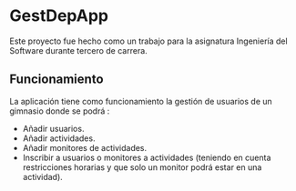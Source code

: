 # GestDepApp
Este proyecto fue hecho como un trabajo para la asignatura Ingeniería del Software durante tercero de carrera.

## Funcionamiento
La aplicación tiene como funcionamiento la gestión de usuarios de un gimnasio donde se podrá : 

- Añadir usuarios.
- Añadir actividades.
- Añadir monitores de actividades.
- Inscribir a usuarios o monitores a actividades (teniendo en cuenta restricciones horarias y que solo un monitor podrá estar en una actividad).
